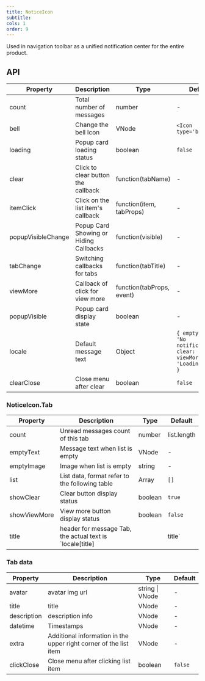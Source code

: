 ```yaml
---
title: NoticeIcon
subtitle:
cols: 1
order: 9
---
```


Used in navigation toolbar as a unified notification center for the entire product.

## API

| Property | Description | Type | Default |
| --- | --- | --- | --- |
| count | Total number of messages | number | - |
| bell | Change the bell Icon | VNode | `<Icon type='bell' />` |
| loading | Popup card loading status | boolean | `false` |
| clear | Click to clear button the callback | function(tabName) | - |
| itemClick | Click on the list item's callback | function(item, tabProps) | - |
| popupVisibleChange | Popup Card Showing or Hiding Callbacks | function(visible) | - |
| tabChange | Switching callbacks for tabs | function(tabTitle) | - |
| viewMore | Callback of click for view more | function(tabProps, event) | - |
| popupVisible | Popup card display state | boolean | - |
| locale | Default message text | Object | `{ emptyText: 'No notifications', clear: 'Clear', viewMore: 'Loading more' }` |
| clearClose | Close menu after clear | boolean | `false` |

### NoticeIcon.Tab

| Property | Description | Type | Default |
| --- | --- | --- | --- |
| count | Unread messages count of this tab | number | list.length |
| emptyText | Message text when list is empty | VNode | - |
| emptyImage | Image when list is empty | string | - |
| list | List data, format refer to the following table | Array | `[]` |
| showClear | Clear button display status | boolean | `true` |
| showViewMore | View more button display status | boolean | `false` |
| title | header for message Tab, the actual text is `locale[title] || title` | string | - |

### Tab data

| Property | Description | Type | Default |
| --- | --- | --- | --- |
| avatar | avatar img url | string \| VNode | - |
| title | title | VNode | - |
| description | description info | VNode | - |
| datetime | Timestamps | VNode | - |
| extra | Additional information in the upper right corner of the list item | VNode | - |
| clickClose | Close menu after clicking list item | boolean | `false` |
